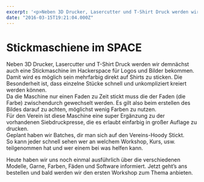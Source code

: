 ```yaml
---
excerpt: '<p>Neben 3D Drucker, Lasercutter und T-Shirt Druck werden wir demnächst auch eine Stickmaschine im Hackerspace für Logos und Bilder bekommen. Damit wird es möglich sein mehrfarbig direkt auf Shirts zu <a href="https://chaostreff-flensburg.de/2016/stickmaschiene-im-space/" class="more-link">[&hellip;]</a></p>'
date: "2016-03-15T19:21:04.000Z"
---
```

# Stickmaschiene im SPACE

<p>Neben 3D Drucker, Lasercutter und T-Shirt Druck werden wir demnächst auch eine Stickmaschine im Hackerspace für Logos und Bilder bekommen. Damit wird es möglich sein mehrfarbig direkt auf Shirts zu sticken. Die Besonderheit ist, dass einzelne Stücke schnell und unkompliziert kreiert werden können.<br />
Da die Maschine nur einen Faden zu Zeit stickt muss die der Faden (die Farbe) zwischendurch gewechselt werden. Es gilt also beim erstellen des Bildes darauf zu achten, möglichst wenig Farben zu nutzen.<br />
Für den Verein ist diese Maschine eine super Ergänzung zu der vorhandenen Siebdruckpresse, die es erlaubt einfarbig in großer Auflage zu drucken.<br />
Geplant haben wir Batches, dir man sich auf den Vereins-Hoody Stickt.<br />
So kann jeder schnell sehen wer an welchem Workshop, Kurs, usw. teilgenommen hat und wer einem bei was helfen kann.</p>
<p>Heute haben wir uns noch einmal ausführlich über die verschiedenen Modelle, Garne, Farben, Fäden und Software informiert. Jetzt geht’s ans bestellen und bald werden wir den ersten Workshop zum Thema anbieten.</p>

